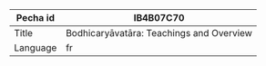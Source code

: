 |Pecha id | IB4B07C70
| --- | --- 
|Title | Bodhicaryāvatāra: Teachings and Overview 
|Language | fr
